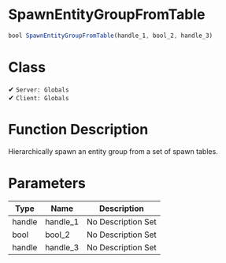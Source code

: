 # SpawnEntityGroupFromTable
```js
bool SpawnEntityGroupFromTable(handle_1, bool_2, handle_3)
```
# Class
✔ `Server: Globals`  
✔ `Client: Globals`  

# Function Description
Hierarchically spawn an entity group from a set of spawn tables.
# Parameters
Type|Name|Description
--|--|--
handle|handle_1|No Description Set
bool|bool_2|No Description Set
handle|handle_3|No Description Set

